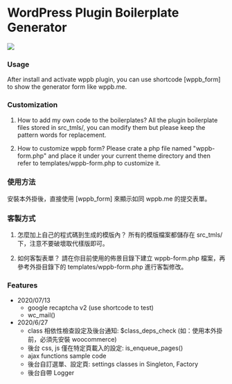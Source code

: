 # WordPress Plugin Boilerplate Generator

<img src="https://user-images.githubusercontent.com/271049/65505625-37c08700-defc-11e9-98a1-39f1b158ab34.png">

### Usage
After install and activate wppb plugin, you can use shortcode [wppb_form] to show the generator form like wppb.me.

### Customization

1. How to add my own code to the boilerplates?
All the plugin boilerplate files stored in src_tmls/, you can modify them but please keep the pattern words for replacement.

1. How to customize wppb form?
Please crate a php file named "wppb-form.php" and place it under your current theme directory and then refer to templates/wppb-form.php to customize it.

### 使用方法
安裝本外掛後，直接使用 [wppb_form] 來顯示如同 wppb.me 的提交表單。

### 客製方式

1. 怎麼加上自己的程式碼到生成的模版內？
所有的模版檔案都儲存在 src_tmls/ 下，注意不要破壞取代樣版即可。

1. 如何客製表單？
請在你目前使用的佈景目錄下建立 wppb-form.php 檔案，再參考外掛目錄下的 templates/wppb-form.php 進行客製修改。

### Features
* 2020/07/13
    * google recaptcha v2 (use shortcode to test)
    * wc_mail()
* 2020/6/27
    * class 相依性檢查設定及後台通知: $class_deps_check (如：使用本外掛前，必須先安裝 woocommerce)
    * 後台 css, js 僅在特定頁載入的設定: is_enqueue_pages()
    * ajax functions sample code
    * 後台自訂選單、設定頁: settings classes in Singleton, Factory
    * 後台自帶 Logger
